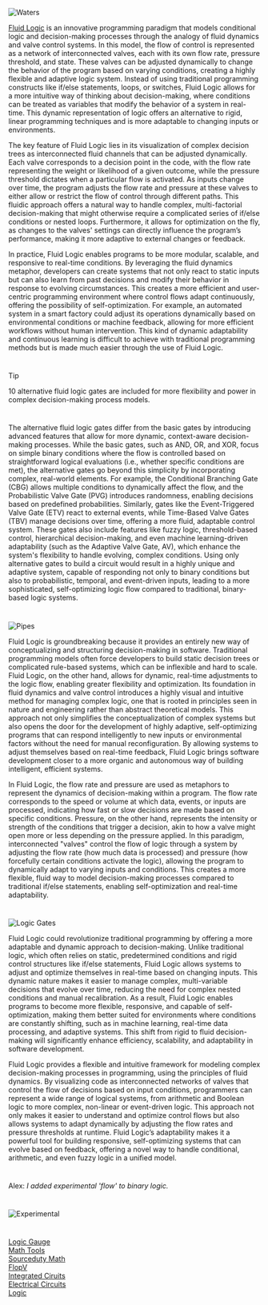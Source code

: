 ![Waters](https://github.com/user-attachments/assets/9ef51545-4f77-45d7-9f29-253de7f4b9b6)

[Fluid Logic](https://chatgpt.com/g/g-686cb743b56481918bfa7309c5f31afd-fluid-logic) is an innovative programming paradigm that models conditional logic and decision-making processes through the analogy of fluid dynamics and valve control systems. In this model, the flow of control is represented as a network of interconnected valves, each with its own flow rate, pressure threshold, and state. These valves can be adjusted dynamically to change the behavior of the program based on varying conditions, creating a highly flexible and adaptive logic system. Instead of using traditional programming constructs like if/else statements, loops, or switches, Fluid Logic allows for a more intuitive way of thinking about decision-making, where conditions can be treated as variables that modify the behavior of a system in real-time. This dynamic representation of logic offers an alternative to rigid, linear programming techniques and is more adaptable to changing inputs or environments.

The key feature of Fluid Logic lies in its visualization of complex decision trees as interconnected fluid channels that can be adjusted dynamically. Each valve corresponds to a decision point in the code, with the flow rate representing the weight or likelihood of a given outcome, while the pressure threshold dictates when a particular flow is activated. As inputs change over time, the program adjusts the flow rate and pressure at these valves to either allow or restrict the flow of control through different paths. This fluidic approach offers a natural way to handle complex, multi-factorial decision-making that might otherwise require a complicated series of if/else conditions or nested loops. Furthermore, it allows for optimization on the fly, as changes to the valves' settings can directly influence the program’s performance, making it more adaptive to external changes or feedback.

In practice, Fluid Logic enables programs to be more modular, scalable, and responsive to real-time conditions. By leveraging the fluid dynamics metaphor, developers can create systems that not only react to static inputs but can also learn from past decisions and modify their behavior in response to evolving circumstances. This creates a more efficient and user-centric programming environment where control flows adapt continuously, offering the possibility of self-optimization. For example, an automated system in a smart factory could adjust its operations dynamically based on environmental conditions or machine feedback, allowing for more efficient workflows without human intervention. This kind of dynamic adaptability and continuous learning is difficult to achieve with traditional programming methods but is made much easier through the use of Fluid Logic.

#

> [!TIP]
> 10 alternative fluid logic gates are included for more flexibility and power in complex decision-making process models.

#

The alternative fluid logic gates differ from the basic gates by introducing advanced features that allow for more dynamic, context-aware decision-making processes. While the basic gates, such as AND, OR, and XOR, focus on simple binary conditions where the flow is controlled based on straightforward logical evaluations (i.e., whether specific conditions are met), the alternative gates go beyond this simplicity by incorporating complex, real-world elements. For example, the Conditional Branching Gate (CBG) allows multiple conditions to dynamically affect the flow, and the Probabilistic Valve Gate (PVG) introduces randomness, enabling decisions based on predefined probabilities. Similarly, gates like the Event-Triggered Valve Gate (ETV) react to external events, while Time-Based Valve Gates (TBV) manage decisions over time, offering a more fluid, adaptable control system. These gates also include features like fuzzy logic, threshold-based control, hierarchical decision-making, and even machine learning-driven adaptability (such as the Adaptive Valve Gate, AV), which enhance the system's flexibility to handle evolving, complex conditions. Using only alternative gates to build a circuit would result in a highly unique and adaptive system, capable of responding not only to binary conditions but also to probabilistic, temporal, and event-driven inputs, leading to a more sophisticated, self-optimizing logic flow compared to traditional, binary-based logic systems.

#

![Pipes](https://github.com/user-attachments/assets/3d613a46-1cf0-45c5-acc6-49afe92db485)

Fluid Logic is groundbreaking because it provides an entirely new way of conceptualizing and structuring decision-making in software. Traditional programming models often force developers to build static decision trees or complicated rule-based systems, which can be inflexible and hard to scale. Fluid Logic, on the other hand, allows for dynamic, real-time adjustments to the logic flow, enabling greater flexibility and optimization. Its foundation in fluid dynamics and valve control introduces a highly visual and intuitive method for managing complex logic, one that is rooted in principles seen in nature and engineering rather than abstract theoretical models. This approach not only simplifies the conceptualization of complex systems but also opens the door for the development of highly adaptive, self-optimizing programs that can respond intelligently to new inputs or environmental factors without the need for manual reconfiguration. By allowing systems to adjust themselves based on real-time feedback, Fluid Logic brings software development closer to a more organic and autonomous way of building intelligent, efficient systems.

In Fluid Logic, the flow rate and pressure are used as metaphors to represent the dynamics of decision-making within a program. The flow rate corresponds to the speed or volume at which data, events, or inputs are processed, indicating how fast or slow decisions are made based on specific conditions. Pressure, on the other hand, represents the intensity or strength of the conditions that trigger a decision, akin to how a valve might open more or less depending on the pressure applied. In this paradigm, interconnected "valves" control the flow of logic through a system by adjusting the flow rate (how much data is processed) and pressure (how forcefully certain conditions activate the logic), allowing the program to dynamically adapt to varying inputs and conditions. This creates a more flexible, fluid way to model decision-making processes compared to traditional if/else statements, enabling self-optimization and real-time adaptability.

#

![Logic Gates](https://github.com/user-attachments/assets/a3c6df89-471d-4904-8be9-80de895874f0)

Fluid Logic could revolutionize traditional programming by offering a more adaptable and dynamic approach to decision-making. Unlike traditional logic, which often relies on static, predetermined conditions and rigid control structures like if/else statements, Fluid Logic allows systems to adjust and optimize themselves in real-time based on changing inputs. This dynamic nature makes it easier to manage complex, multi-variable decisions that evolve over time, reducing the need for complex nested conditions and manual recalibration. As a result, Fluid Logic enables programs to become more flexible, responsive, and capable of self-optimization, making them better suited for environments where conditions are constantly shifting, such as in machine learning, real-time data processing, and adaptive systems. This shift from rigid to fluid decision-making will significantly enhance efficiency, scalability, and adaptability in software development.

Fluid Logic provides a flexible and intuitive framework for modeling complex decision-making processes in programming, using the principles of fluid dynamics. By visualizing code as interconnected networks of valves that control the flow of decisions based on input conditions, programmers can represent a wide range of logical systems, from arithmetic and Boolean logic to more complex, non-linear or event-driven logic. This approach not only makes it easier to understand and optimize control flows but also allows systems to adapt dynamically by adjusting the flow rates and pressure thresholds at runtime. Fluid Logic’s adaptability makes it a powerful tool for building responsive, self-optimizing systems that can evolve based on feedback, offering a novel way to handle conditional, arithmetic, and even fuzzy logic in a unified model.

#

Alex: _I added experimental 'flow' to binary logic._

#
![Experimental](https://github.com/user-attachments/assets/05cb383d-f372-4747-8351-6a4d9d03ff0c)
#

[Logic Gauge](https://github.com/sourceduty/Logic_Gauge)
<br>
[Math Tools](https://github.com/sourceduty/Math_Tools)
<br>
[Sourceduty Math](https://chatgpt.com/g/g-67cc981656b8819196c22b67c9fbbb8c-sourceduty-math)
<br>
[FlopV](https://github.com/sourceduty/FlopV)
<br>
[Integrated Ciruits](https://github.com/sourceduty/Integrated_Circuits)
<br>
[Electrical Circuits](https://github.com/sourceduty/Electrical_Circuits)
<br>
[Logic](https://github.com/sourceduty/Logic)
